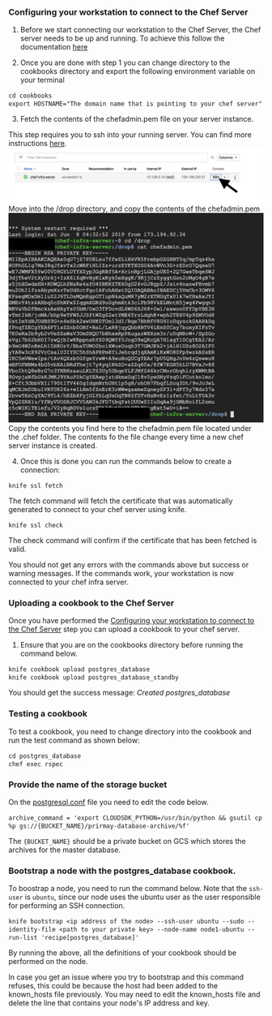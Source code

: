 ### Configuring your workstation to connect to the Chef Server

1. Before we start connecting our workstation to the Chef Server, the Chef server needs to be up and running. To achieve this follow the documentation [here](../chef-server-configuration/README.MD)

2. Once you are done with step 1 you can change directory to the cookbooks directory and export the following environment variable on your terminal

```
cd cookbooks
export HOSTNAME="The domain name that is pointing to your chef server"
```

3. Fetch the contents of the chefadmin.pem file on your server instance.

This step requires you to ssh into your running server. You can find more instructions [here](https://cloud.google.com/compute/docs/instances/connecting-to-instance).
![SSH-into-instance](../docs/images/ssh-into-instance.png)
Move into the /drop directory, and copy the contents of the chefadmin.pem
![Get-Chefadmine-PEM-file](../docs/images/get-chefadmin-pem-file.png)
Copy the contents you find here to the chefadmin.pem file located under the .chef folder.
The contents fo the file change every time a new chef server instance is created.

4. Once this is done you can run the commands below to create a connection:

```
knife ssl fetch
```
The fetch command will fetch the certificate that was automatically generated to connect to your chef server using knife.

```
knife ssl check
```
The check command will confirm if the certificate that has been fetched is valid.

You should not get any errors with the commands above but success or warning messages.
If the commands work, your workstation is now connected to your chef infra server.

### Uploading a cookbook to the Chef Server

Once you have performed the [Configuring your workstation to connect to the Chef Server](#configuring-your-workstation-to-connect-to-the-Chef-Server) step you can upload a cookbook to your chef server.

1. Ensure that you are on the cookbooks directory before running the command below.

```
knife cookbook upload postgres_database
knife cookbook upload postgres_database_standby
```
You should get the success message: *Created postgres_database*

### Testing a cookbook

To test a cookbook, you need to change directory into the cookbook and run the test command as shown below:

```
cd postgres_database
chef exec rspec
```

### Provide the name of the storage bucket

On the [postgresql.conf](postgres_database/files/postgresql.conf) file you need to edit the code below.

```
archive_command = 'export CLOUDSDK_PYTHON=/usr/bin/python && gsutil cp %p gs://{BUCKET_NAME}/prirmay-database-archive/%f'	
```

The `{BUCKET_NAME}` should be a private bucket on GCS which stores the archives for the master database.

### Bootstrap a node with the postgres_database cookbook.

To boostrap a node, you need to run the command below. Note that the `ssh-user` is `ubuntu`, since our node uses the ubuntu user as the user responsible for performing an SSH connection. 

```
knife bootstrap <ip address of the node> --ssh-user ubuntu --sudo --identity-file <path to your private key> --node-name node1-ubuntu --run-list 'recipe[postgres_database]'
```
By running the above, all the definitions of your cookbook should be performed on the node.

In case you get an issue where you try to bootstrap and this command refuses, this could be because the host had been added to the known_hosts file previously. You may need to edit the known_hosts file and delete the line that contains your node's IP address and key.
